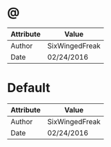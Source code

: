 # @
| Attribute | Value |
| ---  | ---     |
| Author | SixWingedFreak |
| Date | 02/24/2016 |
# Default
| Attribute | Value |
| ---  | ---     |
| Author | SixWingedFreak |
| Date | 02/24/2016 |
